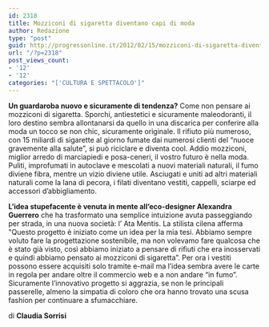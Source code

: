 ```yaml
---
id: 2318
title: Mozziconi di sigaretta diventano capi di moda
author: Redazione
type: "post"
guid: http://progressonline.it/2012/02/15/mozziconi-di-sigaretta-diventano-capi-di-moda/
url: "/?p=2318"
post_views_count:
- '12'
- '12'
categories: "['CULTURA E SPETTACOLO']"
---
```


**Un guardaroba nuovo e sicuramente di tendenza?** Come non pensare ai mozziconi di sigaretta. Sporchi, antiestetici e sicuramente maleodoranti, il loro destino sembra allontanarsi da quello in una discarica per conferire alla moda un tocco se non chic, sicuramente originale. Il rifiuto più numeroso, con 15 miliardi di sigarette al giorno fumate dai numerosi clienti del “nuoce gravemente alla salute”, si può riciclare e diventa cool. Addio mozziconi, miglior arredo di marciapiedi e posa-ceneri, il vostro futuro è nella moda. Puliti, improfumati in autoclave e mescolati a nuovi materiali naturali, il fumo diviene fibra, mentre un vizio diviene utile. Asciugati e uniti ad altri materiali naturali come la lana di pecora, i filati diventano vestiti, cappelli, sciarpe ed accessori d’abbigliamento.

**L’idea stupefacente è venuta in mente all’eco-designer Alexandra Guerrero** che ha trasformato una semplice intuizione avuta passeggiando per strada, in una nuova società: l’ Ata Mentis. La stilista cilena afferma "Questo progetto è iniziato come un idea per la mia tesi. Abbiamo sempre voluto fare la progettazione sostenibile, ma non volevamo fare qualcosa che è stato già visto, così abbiamo iniziato a pensare di rifiuti che era inosservati e quindi abbiamo pensato ai mozziconi di sigaretta”. Per ora i vestiti possono essere acquisiti solo tramite e-mail ma l’idea sembra avere le carte in regola per andare oltre il commercio web e a non andare “in fumo”. Sicuramente l’innovativo progetto si aggrazia, se non le principali passerelle, almeno la simpatia di coloro che ora hanno trovato una scusa fashion per continuare a sfumacchiare.

di **Claudia Sorrisi**
